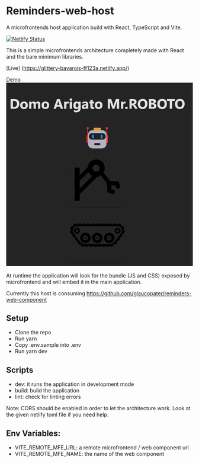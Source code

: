 # Reminders-web-host
A microfrontends host application build with React, TypeScript and Vite.

[![Netlify Status](https://api.netlify.com/api/v1/badges/c2bdb562-f774-4246-b599-9bb05d81eb6d/deploy-status)](https://app.netlify.com/sites/reminders-web-host/deploys)

This is a simple microfrontends architecture completely made with React and the bare minimum libraries.

[Live] (https://glittery-bavarois-ff123a.netlify.app/)

Demo
![Demo](/demo/demo.jpg)


At runtime the application will look for the bundle (JS and CSS) exposed by microfrontend and will embed it in the main application.  

Currently this host is consuming https://github.com/glaucopater/reminders-web-component

Setup
---
- Clone the repo
- Run yarn
- Copy .env.sample into .env
- Run yarn dev

Scripts
---
- dev: it runs the application in development mode
- build: build the application
- lint: check for linting errors

Note:
CORS should be enabled in order to let the architecture work. 
Look at the given netlify toml file if you need help.

Env Variables:
---
- VITE_REMOTE_MFE_URL: a remote microfrontend / web component url
- VITE_REMOTE_MFE_NAME: the name of the web component
